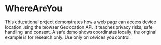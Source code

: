 # WhereAreYou
This educational project demonstrates how a web page can access device location using the browser Geolocation API. It teaches privacy risks, safe handling, and consent. A safe demo shows coordinates locally; the original example is for research only. Use only on devices you control.
